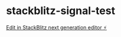 # stackblitz-signal-test

[Edit in StackBlitz next generation editor ⚡️](https://stackblitz.com/~/github.com/elanganSICKAG/stackblitz-signal-test)